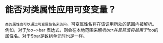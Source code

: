 # 能否对类属性应用可变变量？

`类的属性也可以通过可变属性名来访问`。可变属性名将在该调用所处的范围内被解析。例如，对于$foo->$bar 表达式，则会在本地范围来解析$bar并且其值将被用于$foo的属性名。对于$bar是数组单元时也是一样。 